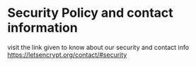 # Security Policy and contact information

visit the link given to know about our security and contact info https://letsencrypt.org/contact/#security
